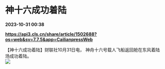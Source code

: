 # 神十六成功着陆

**2023-10-31 00:38**

**https://api3.cls.cn/share/article/1502688?os=web&sv=7.7.5&app=CailianpressWeb**

【神十六成功着陆】财联社10月31日电， 神舟十六号载人飞船返回舱在东风着陆场成功着陆。  
![](https://img.cls.cn/images/20231031/4YA52hTo5U.png)